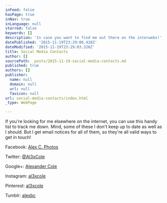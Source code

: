 ```yaml
---
inFeed: false
hasPage: true
inNav: true
inLanguage: null
starred: false
keywords: []
description: 'In case you want to find me out there on the interwebs!'
datePublished: '2015-11-19T23:29:06.428Z'
dateModified: '2015-11-19T23:29:03.326Z'
title: Social Media Contacts
author: []
sourcePath: _posts/2015-11-19-social-media-contacts.md
published: true
authors: []
publisher:
  name: null
  domain: null
  url: null
  favicon: null
url: social-media-contacts/index.html
_type: WebPage

---
```

If you're looking for me elsewhere on the internet, you can use this handy list to track me down. Mind, some of these I don't keep up to date as well as I should. But I get email notices for all of them, so they're all valid ways to get in touch!

Facebook: [Alex C. Photos][0]

Twitter: [@Al3xCole][1]

Google+: [Alexander Cole][2]

Instagram:  [al3xcole
][3]

Pinterest: [al3xcole][4]

Tumblr: [alexbc][5]

[0]: https://www.facebook.com/AlexCPhotos/
[1]: https://twitter.com/Al3xCole
[2]: https://plus.google.com/u/0/+AlexanderCole88
[3]: https://www.instagram.com/al3xcole/
[4]: https://www.pinterest.com/al3xcole/
[5]: http://alexbc.tumblr.com/
